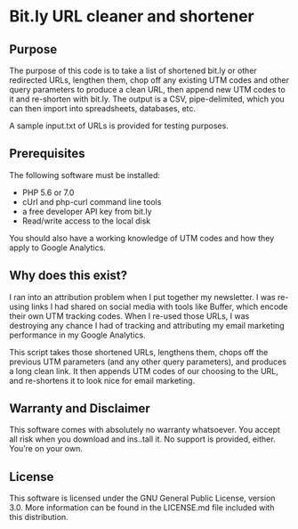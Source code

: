 # Bit.ly URL cleaner and shortener

## Purpose

The purpose of this code is to take a list of shortened bit.ly or other redirected URLs, lengthen them, chop off any existing UTM codes and other query parameters to produce a clean URL, then append new UTM codes to it and re-shorten with bit.ly. The output is a CSV, pipe-delimited, which you can then import into spreadsheets, databases, etc.

A sample input.txt of URLs is provided for testing purposes.

## Prerequisites

The following software must be installed:
- PHP 5.6 or 7.0
- cUrl and php-curl command line tools
- a free developer API key from bit.ly
- Read/write access to the local disk

You should also have a working knowledge of UTM codes and how they apply to Google Analytics.

## Why does this exist?

I ran into an attribution problem when I put together my newsletter. I was re-using links I had shared on social media with tools like Buffer, which encode their own UTM tracking codes. When I re-used those URLs, I was destroying any chance I had of tracking and attributing my email marketing performance in my Google Analytics.

This script takes those shortened URLs, lengthens them, chops off the previous UTM parameters (and any other query parameters), and produces a long clean link. It then appends UTM codes of our choosing to the URL, and re-shortens it to look nice for email marketing.

## Warranty and Disclaimer

This software comes with absolutely no warranty whatsoever. You accept all risk when you download and ins..tall it. No support is provided, either. You’re on your own.

## License

This software is licensed under the GNU General Public License, version 3.0. More information can be found in the LICENSE.md file included with this distribution.